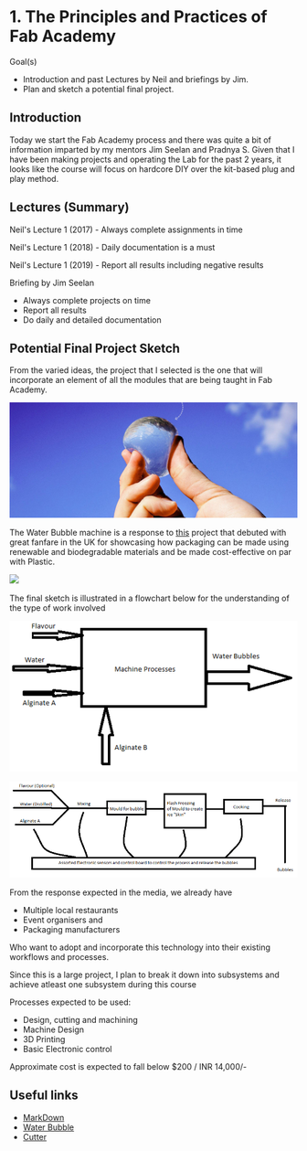 # 1. The Principles and Practices of Fab Academy

Goal(s)

- Introduction and past Lectures by Neil and briefings by Jim.
- Plan and sketch a potential final project.

## Introduction

Today we start the Fab Academy process and there was quite a bit of information imparted by my mentors Jim Seelan and Pradnya S. Given that I have been making projects and operating the Lab for the past 2 years, it looks like the course will focus on hardcore DIY over the kit-based plug and play method.

## Lectures (Summary)

Neil's Lecture 1 (2017) - Always complete assignments in time

Neil's Lecture 1 (2018) - Daily documentation is a must

Neil's Lecture 1 (2019) - Report all results including negative results

Briefing by Jim Seelan

- Always complete projects on time
- Report all results
- Do daily and detailed documentation

## Potential Final Project Sketch

From the varied ideas, the project that I selected is the one that will incorporate an element of all the modules that are being taught in Fab Academy.

![](../images/week01/1A.jpg)

The Water Bubble machine is a response to [this](http://www.skippingrockslab.com/) project that debuted with great fanfare in the UK for showcasing how packaging can be made using renewable and biodegradable materials and be made cost-effective on par with Plastic.

![](../images/Index/BubL.png)

The final sketch is illustrated in a flowchart below for the understanding of the type of work involved

![](../images/Project/P-Bub-Flow1.png)

![](../images/Project/P-Bub-Flow2.png)

From the response expected in the media, we already have

- Multiple local restaurants
- Event organisers and
- Packaging manufacturers

Who want to adopt and incorporate this technology into their existing workflows and processes.

Since this is a large project, I plan to break it down into subsystems and achieve atleast one subsystem during this course

Processes expected to be used:

- Design, cutting and machining
- Machine Design
- 3D Printing
- Basic Electronic control

Approximate cost is expected to fall below $200 / INR 14,000/-

## Useful links

- [MarkDown](https://en.wikipedia.org/wiki/Markdown)
- [Water Bubble](http://www.skippingrockslab.com/)
- [Cutter](http://www.craftedge.com/download/)